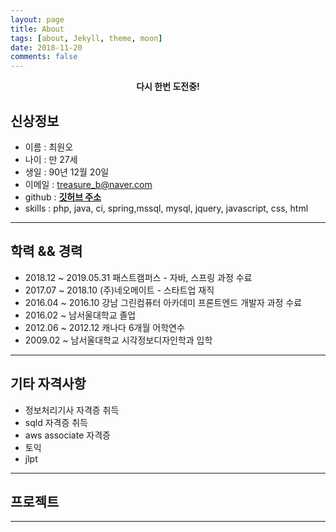 ```yaml
---
layout: page
title: About
tags: [about, Jekyll, theme, moon]
date: 2018-11-20
comments: false
---
```

    
<center><b>다시 한번 도전중!</b></center>

## 신상정보
* 이름 : 최원오
* 나이 : 만 27세
* 생일 : 90년 12월 20일
* 이메일 : treasure_b@naver.com
* github : <a href="http://choiwono.github.io"><b>깃허브 주소</b></a>
* skills : php, java, ci, spring,mssql, mysql, jquery, javascript, css, html 
<hr>

## 학력 && 경력
* 2018.12 ~ 2019.05.31 패스트캠퍼스 - 자바, 스프링 과정 수료
* 2017.07 ~ 2018.10 (주)네오메이트 - 스타트업 재직
* 2016.04 ~ 2016.10 강남 그린컴퓨터 아카데미 프론트엔드 개발자 과정 수료
* 2016.02 ~ 남서울대학교 졸업
* 2012.06 ~ 2012.12 캐나다 6개월 어학연수 
* 2009.02 ~ 남서울대학교 시각정보디자인학과 입학
<hr>

## 기타 자격사항
* 정보처리기사 자격증 취득
* sqld 자격증 취득
* aws associate 자격증 
* 토익 
* jlpt
<hr>

## 프로젝트
<hr>